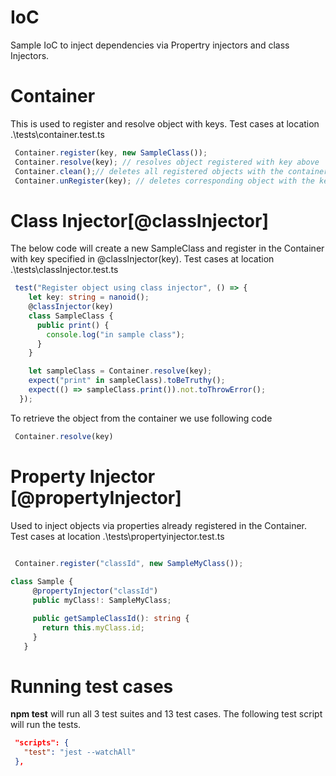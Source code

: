 # IoC

Sample IoC to inject dependencies via Propertry injectors and class Injectors.

# Container 

This is used to register and resolve object with keys. Test cases at location .\tests\container.test.ts

```typescript
 Container.register(key, new SampleClass());
 Container.resolve(key); // resolves object registered with key above
 Container.clean();// deletes all registered objects with the container
 Container.unRegister(key); // deletes corresponding object with the key 
```

# Class Injector[@classInjector]
The below code will create a new SampleClass and register in the Container with key specified in @classInjector(key). Test cases at location .\tests\classInjector.test.ts

```typescript
 test("Register object using class injector", () => {
    let key: string = nanoid();
    @classInjector(key)
    class SampleClass {
      public print() {
        console.log("in sample class");
      }
    }

    let sampleClass = Container.resolve(key);
    expect("print" in sampleClass).toBeTruthy();
    expect(() => sampleClass.print()).not.toThrowError();
  });
  ```
  
 To retrieve the object from the container we use following code 
  
  ```typescript
   Container.resolve(key)
  ```
 
 # Property Injector [@propertyInjector]
 
 Used to inject objects via properties already registered in the Container. Test cases at location .\tests\propertyinjector.test.ts
 
 ```typescript
 
  Container.register("classId", new SampleMyClass());
  
 class Sample {
      @propertyInjector("classId")
      public myClass!: SampleMyClass;

      public getSampleClassId(): string {
        return this.myClass.id;
      }
    }
 ```
 # Running test cases
 
 **npm test** will run all 3 test suites and 13 test cases.
 The following test script will run the tests. 
 
 ```Json
  "scripts": {    
    "test": "jest --watchAll"
  },
  ```
 
 
